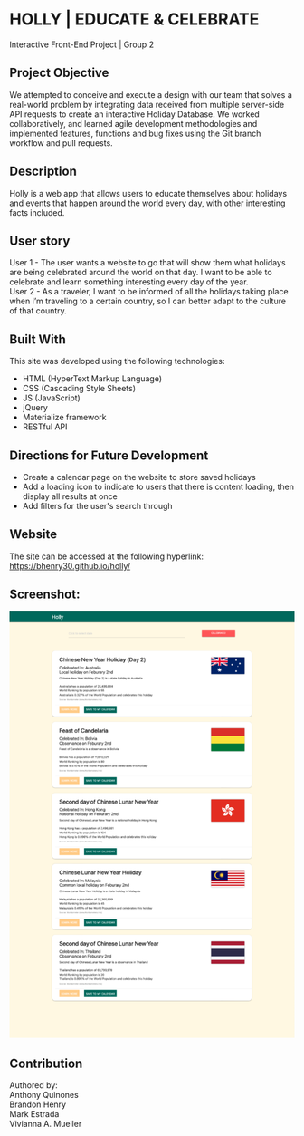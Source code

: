 # HOLLY | EDUCATE & CELEBRATE  
Interactive Front-End Project | Group 2  
## Project Objective  
We attempted to conceive and execute a design with our team that solves a real-world problem by integrating data received from multiple server-side API requests to create an interactive Holiday Database. We worked collaboratively, and learned agile development methodologies and implemented features, functions and bug fixes using the Git branch workflow and pull requests.   
## Description  
Holly is a web app that allows users to educate themselves about holidays and events that happen around the world every day, with other interesting facts included.  
## User story  
User 1 - The user wants a website to go that will show them what holidays are being celebrated around the world on that day. I want to be able to celebrate and learn something interesting every day of the year.  
User 2 - As a traveler, I want to be informed of all the holidays taking place when I’m traveling to a certain country, so I can better adapt to the culture of that country.  
## Built With  
This site was developed using the following technologies:  
* HTML (HyperText Markup Language)  
* CSS (Cascading Style Sheets)  
* JS (JavaScript)  
* jQuery
* Materialize framework  
* RESTful API 
## Directions for Future Development  
* Create a calendar page on the website to store saved holidays  
* Add a loading icon to indicate to users that there is content loading, then display all results at once
* Add filters for the user's search through
## Website  
The site can be accessed at the following hyperlink:  
https://bhenry30.github.io/holly/  
## Screenshot:  
![HOLLY | EDUCATE & CELEBRATE ](https://github.com/bhenry30/holly/blob/d4f3151da9e6e5e2641389ac7a2e858bdc51f80e/assets/images/screenshot.png) 
## Contribution  
Authored by:    
Anthony Quinones  
Brandon Henry  
Mark Estrada  
Vivianna A. Mueller  
